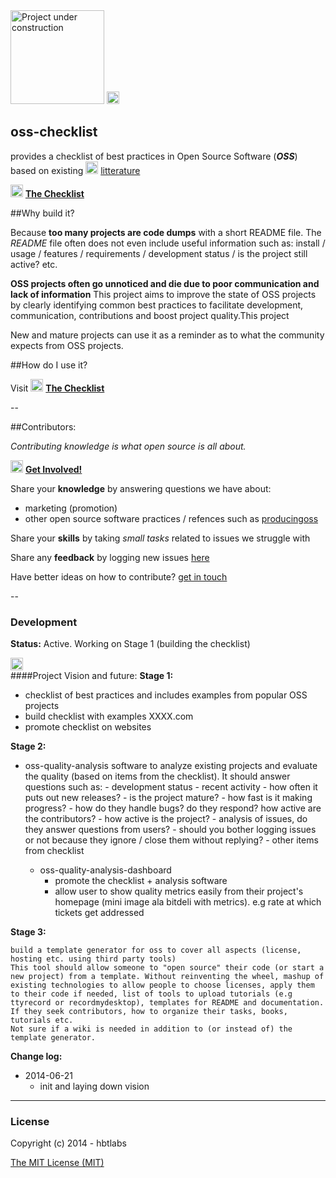 <img src="http://i.imgur.com/37IpIPh.png" width="150" alt="Project under construction"/>

<img src="https://raw.githubusercontent.com/hbtlabs/oss-checklist/master/doc/icons/Misc-Settings-icon.png" width="20" title="TODO: add website in tagline github"/>
        
        
## oss-checklist
        
provides a checklist of best practices in Open Source Software (***OSS***) based on existing <img src="https://raw.githubusercontent.com/hbtlabs/oss-checklist/master/doc/icons/Misc-Settings-icon.png" width="20"/>  [litterature](link)   

<img src="https://raw.githubusercontent.com/hbtlabs/oss-checklist/master/doc/icons/Misc-Settings-icon.png" width="20" title="TODO fix website link"/> [**The Checklist**](link)      


##Why build it?

Because **too many projects are code dumps** with a short README file. 
The *README* file often does not even include useful information such as: install / usage / features / requirements / development status / is the project still active? etc.

**OSS projects often go unnoticed and die due to poor communication and lack of information**
This project aims to improve the state of OSS projects by clearly identifying common best practices to facilitate development, communication, contributions and boost project quality.This project 

New and mature projects can use it as a reminder as to what the community expects from OSS projects.


##How do I use it?


Visit 
<img src="https://raw.githubusercontent.com/hbtlabs/oss-checklist/master/doc/icons/Misc-Settings-icon.png" width="20" title="TODO fix website link"/> [**The Checklist**](link)      



--

##Contributors:

*Contributing knowledge is what open source is all about.*

<img src="https://raw.githubusercontent.com/hbtlabs/oss-checklist/master/doc/icons/Misc-Settings-icon.png" width="20"
     title="TODO: fix involved wiki link + create page"/>
[**Get Involved!**](link)

Share your **knowledge** by answering questions we have about:

- marketing (promotion)
- other open source software practices / refences such as [producingoss](http://producingoss.com)


Share your **skills** by taking *small tasks* related to issues we struggle with

Share any **feedback** by logging new issues [here](https://github.com/hbtlabs/oss-checklist/issues/new)


Have better ideas on how to contribute? [get in touch](https://github.com/hbtlabs/oss-checklist/issues/new)



--

### Development

**Status:** Active. Working on Stage 1 (building the checklist)


<img src="https://raw.githubusercontent.com/hbtlabs/oss-checklist/master/doc/icons/Misc-Settings-icon.png" width="20"
     title="TODO: extract roadmap to wiki and fix formatting "/>        
####Project Vision and future:
**Stage 1:**

- checklist of best practices and includes examples from popular OSS projects
- build checklist with examples XXXX.com
- promote checklist on websites
 
**Stage 2:**
- oss-quality-analysis
software to analyze existing projects and evaluate the quality (based on items from the checklist). It should answer questions such as:
            - development status
                - recent activity
                    - how often it puts out new releases?
                    - is the project mature?
                    - how fast is it making progress?
                    - how do they handle bugs? do they respond? how active are the contributors? 
                    - how active is the project?
                    - analysis of issues, do they answer questions from users?
                        - should you bother logging issues or not because they ignore / close them without replying?
                - other items from checklist
            
    - oss-quality-analysis-dashboard 
        - promote the checklist + analysis software
        - allow user to show quality metrics easily from their project's homepage (mini image ala bitdeli with metrics). e.g rate at which tickets get addressed
        
**Stage 3:**

    build a template generator for oss to cover all aspects (license, hosting etc. using third party tools)
    This tool should allow someone to "open source" their code (or start a new project) from a template. Without reinventing the wheel, mashup of existing technologies to allow people to choose licenses, apply them to their code if needed, list of tools to upload tutorials (e.g ttyrecord or recordmydesktop), templates for README and documentation. If they seek contributors, how to organize their tasks, books, tutorials etc. 
    Not sure if a wiki is needed in addition to (or instead of) the template generator. 
    

**Change log:**

- 2014-06-21
  - init and laying down vision


---

### License

Copyright (c) 2014 - hbtlabs

[The MIT License (MIT)](http://opensource.org/licenses/MIT)
